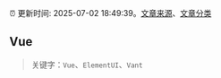 :alarm_clock: 更新时间: 2025-07-02 18:49:39。[文章来源](/README.md)、[文章分类](/TAGS.md)

## Vue


> 关键字：`Vue`、`ElementUI`、`Vant`



